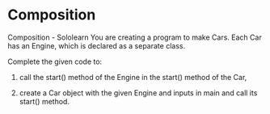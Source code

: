 # Composition
Composition - Sololearn
You are creating a program to make Cars. Each Car has an Engine, which is declared as a separate class.

Complete the given code to:

1. call the start() method of the Engine in the start() method of the Car,

2. create a Car object with the given Engine and inputs in main and call its start() method.
